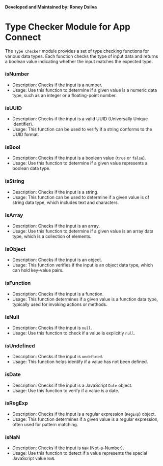 #### Developed and Maintained by: Roney Dsilva
# Type Checker Module for App Connect

The `Type Checker` module provides a set of type checking functions for various data types. Each function checks the type of input data and returns a boolean value indicating whether the input matches the expected type.

### isNumber

- Description: Checks if the input is a number.
- Usage: Use this function to determine if a given value is a numeric data type, such as an integer or a floating-point number.

### isUUID

- Description: Checks if the input is a valid UUID (Universally Unique Identifier).
- Usage: This function can be used to verify if a string conforms to the UUID format.

### isBool

- Description: Checks if the input is a boolean value (`true` or `false`).
- Usage: Use this function to determine if a given value represents a boolean data type.

### isString

- Description: Checks if the input is a string.
- Usage: This function can be used to determine if a given value is of string data type, which includes text and characters.

### isArray

- Description: Checks if the input is an array.
- Usage: Use this function to determine if a given value is an array data type, which is a collection of elements.

### isObject

- Description: Checks if the input is an object.
- Usage: This function verifies if the input is an object data type, which can hold key-value pairs.

### isFunction

- Description: Checks if the input is a function.
- Usage: This function determines if a given value is a function data type, typically used for invoking actions or methods.

### isNull

- Description: Checks if the input is `null`.
- Usage: Use this function to check if a value is explicitly `null`.

### isUndefined

- Description: Checks if the input is `undefined`.
- Usage: This function helps identify if a value has not been defined.

### isDate

- Description: Checks if the input is a JavaScript `Date` object.
- Usage: Use this function to verify if a value is a date.

### isRegExp

- Description: Checks if the input is a regular expression (`RegExp`) object.
- Usage: This function determines if a given value is a regular expression, often used for pattern matching.

### isNaN

- Description: Checks if the input is `NaN` (Not-a-Number).
- Usage: Use this function to detect if a value represents the special JavaScript value `NaN`.
